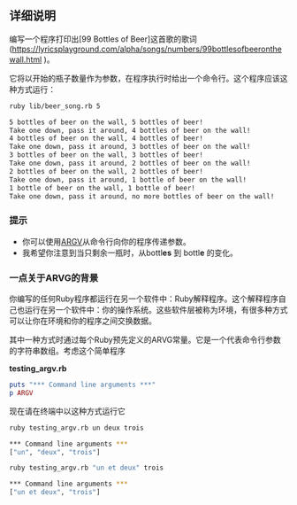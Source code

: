<!-- Please put your translation here and with the same style in README.md -->
## 详细说明

编写一个程序打印出[99 Bottles of Beer]这首歌的歌词(https://lyricsplayground.com/alpha/songs/numbers/99bottlesofbeeronthewall.html )。

它将以开始的瓶子数量作为参数，在程序执行时给出一个命令行。这个程序应该这种方式运行：

```bash
ruby lib/beer_song.rb 5

5 bottles of beer on the wall, 5 bottles of beer!
Take one down, pass it around, 4 bottles of beer on the wall!
4 bottles of beer on the wall, 4 bottles of beer!
Take one down, pass it around, 3 bottles of beer on the wall!
3 bottles of beer on the wall, 3 bottles of beer!
Take one down, pass it around, 2 bottles of beer on the wall!
2 bottles of beer on the wall, 2 bottles of beer!
Take one down, pass it around, 1 bottle of beer on the wall!
1 bottle of beer on the wall, 1 bottle of beer!
Take one down, pass it around, no more bottles of beer on the wall!
```

### 提示

* 你可以使用[ARGV](http://ruby.about.com/od/rubyfeatures/a/argv.htm)从命令行向你的程序传递参数。
* 我希望你注意到当只剩余一瓶时，从bottl<strong>es</strong> 到 bottl<strong>e</strong> 的变化。

### 一点关于ARVG的背景

你编写的任何Ruby程序都运行在另一个软件中：Ruby解释程序。这个解释程序自己也运行在另一个软件中：你的操作系统。这些软件层被称为环境，有很多种方式可以让你在环境和你的程序之间交换数据。

其中一种方式时通过每个Ruby预先定义的ARVG常量。它是一个代表命令行参数的字符串数组。考虑这个简单程序

**testing_argv.rb**

```ruby
puts "*** Command line arguments ***"
p ARGV
```

现在请在终端中以这种方式运行它

```bash
ruby testing_argv.rb un deux trois

*** Command line arguments ***
["un", "deux", "trois"]
```

```bash
ruby testing_argv.rb "un et deux" trois

*** Command line arguments ***
["un et deux", "trois"]
```




